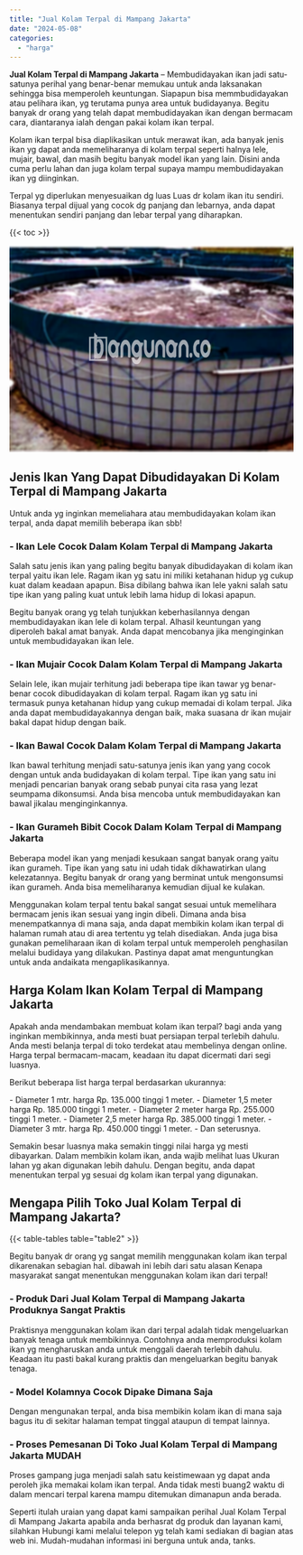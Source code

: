 ```yaml
---
title: "Jual Kolam Terpal di Mampang Jakarta"
date: "2024-05-08"
categories: 
  - "harga"
---
```


**Jual Kolam Terpal di Mampang Jakarta** – Membudidayakan ikan jadi satu-satunya perihal yang benar-benar memukau untuk anda laksanakan sehingga bisa memperoleh keuntungan. Siapapun bisa memmbudidayakan atau pelihara ikan, yg terutama punya area untuk budidayanya. Begitu banyak dr orang yang telah dapat membudidayakan ikan dengan bermacam cara, diantaranya ialah dengan pakai kolam ikan terpal.

Kolam ikan terpal bisa diaplikasikan untuk merawat ikan, ada banyak jenis ikan yg dapat anda memeliharanya di kolam terpal seperti halnya lele, mujair, bawal, dan masih begitu banyak model ikan yang lain. Disini anda cuma perlu lahan dan juga kolam terpal supaya mampu membudidayakan ikan yg diinginkan.

Terpal yg diperlukan menyesuaikan dg luas Luas dr kolam ikan itu sendiri. Biasanya terpal dijual yang cocok dg panjang dan lebarnya, anda dapat menentukan sendiri panjang dan lebar terpal yang diharapkan.

{{< toc >}}

![Jual Kolam Terpal di Mampang Jakarta](/images/jual-kolam-terpal-53.png)

## Jenis Ikan Yang Dapat Dibudidayakan Di Kolam Terpal di Mampang Jakarta

Untuk anda yg inginkan memeliahara atau membudidayakan kolam ikan terpal, anda dapat memilih beberapa ikan sbb!

### \- Ikan Lele Cocok Dalam Kolam Terpal di Mampang Jakarta

Salah satu jenis ikan yang paling begitu banyak dibudidayakan di kolam ikan terpal yaitu ikan lele. Ragam ikan yg satu ini miliki ketahanan hidup yg cukup kuat dalam keadaan apapun. Bisa dibilang bahwa ikan lele yakni salah satu tipe ikan yang paling kuat untuk lebih lama hidup di lokasi apapun.

Begitu banyak orang yg telah tunjukkan keberhasilannya dengan membudidayakan ikan lele di kolam terpal. Alhasil keuntungan yang diperoleh bakal amat banyak. Anda dapat mencobanya jika menginginkan untuk membudidayakan ikan lele.

### \- Ikan Mujair Cocok Dalam Kolam Terpal di Mampang Jakarta

Selain lele, ikan mujair terhitung jadi beberapa tipe ikan tawar yg benar-benar cocok dibudidayakan di kolam terpal. Ragam ikan yg satu ini termasuk punya ketahanan hidup yang cukup memadai di kolam terpal. Jika anda dapat membudidayakannya dengan baik, maka suasana dr ikan mujair bakal dapat hidup dengan baik.

### \- Ikan Bawal Cocok Dalam Kolam Terpal di Mampang Jakarta

Ikan bawal terhitung menjadi satu-satunya jenis ikan yang yang cocok dengan untuk anda budidayakan di kolam terpal. Tipe ikan yang satu ini menjadi pencarian banyak orang sebab punyai cita rasa yang lezat seumpama dikonsumsi. Anda bisa mencoba untuk membudidayakan kan bawal jikalau menginginkannya.

### \- Ikan Gurameh Bibit Cocok Dalam Kolam Terpal di Mampang Jakarta

Beberapa model ikan yang menjadi kesukaan sangat banyak orang yaitu ikan gurameh. Tipe ikan yang satu ini udah tidak dikhawatirkan ulang kelezatannya. Begitu banyak dr orang yang berminat untuk mengonsumsi ikan gurameh. Anda bisa memeliharanya kemudian dijual ke kulakan.

Menggunakan kolam terpal tentu bakal sangat sesuai untuk memelihara bermacam jenis ikan sesuai yang ingin dibeli. Dimana anda bisa menempatkannya di mana saja, anda dapat membikin kolam ikan terpal di halaman rumah atau di area tertentu yg telah disediakan. Anda juga bisa gunakan pemeliharaan ikan di kolam terpal untuk memperoleh penghasilan melalui budidaya yang dilakukan. Pastinya dapat amat menguntungkan untuk anda andaikata mengaplikasikannya.

## Harga Kolam Ikan Kolam Terpal di Mampang Jakarta

Apakah anda mendambakan membuat kolam ikan terpal? bagi anda yang inginkan membikinnya, anda mesti buat persiapan terpal terlebih dahulu. Anda mesti belanja terpal di toko terdekat atau membelinya dengan online. Harga terpal bermacam-macam, keadaan itu dapat dicermati dari segi luasnya.

Berikut beberapa list harga terpal berdasarkan ukurannya:

\- Diameter 1 mtr. harga Rp. 135.000 tinggi 1 meter. - Diameter 1,5 meter harga Rp. 185.000 tinggi 1 meter. - Diameter 2 meter harga Rp. 255.000 tinggi 1 meter. - Diameter 2,5 meter harga Rp. 385.000 tinggi 1 meter. - Diameter 3 mtr. harga Rp. 450.000 tinggi 1 meter. - Dan seterusnya.

Semakin besar luasnya maka semakin tinggi nilai harga yg mesti dibayarkan. Dalam membikin kolam ikan, anda wajib melihat luas Ukuran lahan yg akan digunakan lebih dahulu. Dengan begitu, anda dapat menentukan terpal yg sesuai dg kolam ikan terpal yang digunakan.

## Mengapa Pilih Toko Jual Kolam Terpal di Mampang Jakarta?

{{< table-tables table="table2" >}}

Begitu banyak dr orang yg sangat memilih menggunakan kolam ikan terpal dikarenakan sebagian hal. dibawah ini lebih dari satu alasan Kenapa masyarakat sangat menentukan menggunakan kolam ikan dari terpal!

### \- Produk Dari Jual Kolam Terpal di Mampang Jakarta Produknya Sangat Praktis

Praktisnya menggunakan kolam ikan dari terpal adalah tidak mengeluarkan banyak tenaga untuk membikinnya. Contohnya anda memproduksi kolam ikan yg mengharuskan anda untuk menggali daerah terlebih dahulu. Keadaan itu pasti bakal kurang praktis dan mengeluarkan begitu banyak tenaga.

### \- Model Kolamnya Cocok Dipake Dimana Saja

Dengan mengunakan terpal, anda bisa membikin kolam ikan di mana saja bagus itu di sekitar halaman tempat tinggal ataupun di tempat lainnya.

### \- Proses Pemesanan Di Toko Jual Kolam Terpal di Mampang Jakarta MUDAH

Proses gampang juga menjadi salah satu keistimewaan yg dapat anda peroleh jika memakai kolam ikan terpal. Anda tidak mesti buang2 waktu di dalam mencari terpal karena mampu ditemukan dimanapun anda berada.

Seperti itulah uraian yang dapat kami sampaikan perihal Jual Kolam Terpal di Mampang Jakarta apabila anda berhasrat dg produk dan layanan kami, silahkan Hubungi kami melalui telepon yg telah kami sediakan di bagian atas web ini. Mudah-mudahan informasi ini berguna untuk anda, tanks.
